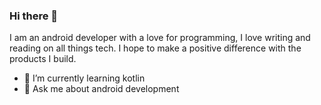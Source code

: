 ### Hi there 👋 
I am an android developer with a love for programming, I love writing and reading on all things tech. I hope to make a positive difference with the products I build.  

- 🌱 I’m currently learning kotlin 
- 💬 Ask me about android development

